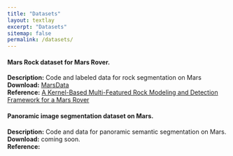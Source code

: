 ```yaml
---
title: "Datasets"
layout: textlay
excerpt: "Datasets"
sitemap: false
permalink: /datasets/
---
```


#### Mars Rock dataset for Mars Rover.

<b>Description:</b> Code and labeled data for rock segmentation on Mars  
<b>Download:</b> [MarsData](https://github.com/CVIR-Lab/MarsData)   
<b>Reference:</b>   [A Kernel-Based Multi-Featured Rock Modeling and Detection Framework for a Mars Rover](https://doi.org/10.1109/TNNLS.2021.3131206)

#### Panoramic image segmentation dataset on Mars.

<b>Description:</b> Code and data for panoramic semantic segmentation on Mars.  
<b>Download:</b> coming soon.  
<b>Reference:</b>  
